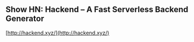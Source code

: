 ## Show HN: Hackend – A Fast Serverless Backend Generator
  
  [http://hackend.xyz/](http://hackend.xyz/)